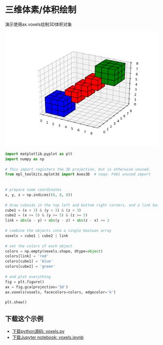 # 三维体素/体积绘制

演示使用ax.voxels绘制3D体积对象

![三维体素/体积绘制示例](/static/images/gallery/sphx_glr_voxels_001.png)

```python
import matplotlib.pyplot as plt
import numpy as np

# This import registers the 3D projection, but is otherwise unused.
from mpl_toolkits.mplot3d import Axes3D  # noqa: F401 unused import


# prepare some coordinates
x, y, z = np.indices((8, 8, 8))

# draw cuboids in the top left and bottom right corners, and a link between them
cube1 = (x < 3) & (y < 3) & (z < 3)
cube2 = (x >= 5) & (y >= 5) & (z >= 5)
link = abs(x - y) + abs(y - z) + abs(z - x) <= 2

# combine the objects into a single boolean array
voxels = cube1 | cube2 | link

# set the colors of each object
colors = np.empty(voxels.shape, dtype=object)
colors[link] = 'red'
colors[cube1] = 'blue'
colors[cube2] = 'green'

# and plot everything
fig = plt.figure()
ax = fig.gca(projection='3d')
ax.voxels(voxels, facecolors=colors, edgecolor='k')

plt.show()
```

## 下载这个示例
            
- [下载python源码: voxels.py](https://matplotlib.org/_downloads/voxels.py)
- [下载Jupyter notebook: voxels.ipynb](https://matplotlib.org/_downloads/voxels.ipynb)